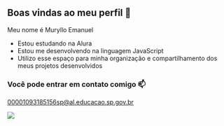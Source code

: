 ## Boas vindas ao meu perfil 💚

Meu nome é Muryllo Emanuel 

- Estou estudando na Alura
- Estou me desenvolvendo na linguagem JavaScript
- Utilizo esse espaço para minha organização e compartilhamento dos meus projetos desenvolvidos

### Você pode entrar em contato comigo 📫

00001093185156sp@al.educacao.sp.gov.br


![](https://media1.tenor.com/m/p6prrL5Y4NQAAAAC/clapping-clapping-hands.gif)


